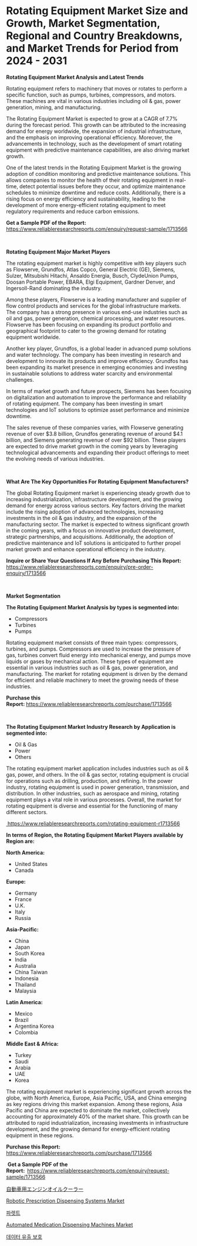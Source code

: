 <p><h1>Rotating Equipment Market Size and Growth, Market Segmentation, Regional and Country Breakdowns, and Market Trends for Period from 2024 -  2031</h1></p><p><strong>Rotating Equipment Market Analysis and Latest Trends</strong></p>
<p><p>Rotating equipment refers to machinery that moves or rotates to perform a specific function, such as pumps, turbines, compressors, and motors. These machines are vital in various industries including oil & gas, power generation, mining, and manufacturing.</p><p>The Rotating Equipment Market is expected to grow at a CAGR of 7.7% during the forecast period. This growth can be attributed to the increasing demand for energy worldwide, the expansion of industrial infrastructure, and the emphasis on improving operational efficiency. Moreover, the advancements in technology, such as the development of smart rotating equipment with predictive maintenance capabilities, are also driving market growth.</p><p>One of the latest trends in the Rotating Equipment Market is the growing adoption of condition monitoring and predictive maintenance solutions. This allows companies to monitor the health of their rotating equipment in real-time, detect potential issues before they occur, and optimize maintenance schedules to minimize downtime and reduce costs. Additionally, there is a rising focus on energy efficiency and sustainability, leading to the development of more energy-efficient rotating equipment to meet regulatory requirements and reduce carbon emissions.</p></p>
<p><strong>Get a Sample PDF of the Report:&nbsp;</strong> <a href="https://www.reliableresearchreports.com/enquiry/request-sample/1713566">https://www.reliableresearchreports.com/enquiry/request-sample/1713566</a></p>
<p>&nbsp;</p>
<p><strong>Rotating Equipment Major Market Players</strong></p>
<p><p>The rotating equipment market is highly competitive with key players such as Flowserve, Grundfos, Atlas Copco, General Electric (GE), Siemens, Sulzer, Mitsubishi Hitachi, Ansaldo Energia, Busch, ClydeUnion Pumps, Doosan Portable Power, EBARA, Elgi Equipment, Gardner Denver, and Ingersoll-Rand dominating the industry.</p><p>Among these players, Flowserve is a leading manufacturer and supplier of flow control products and services for the global infrastructure markets. The company has a strong presence in various end-use industries such as oil and gas, power generation, chemical processing, and water resources. Flowserve has been focusing on expanding its product portfolio and geographical footprint to cater to the growing demand for rotating equipment worldwide.</p><p>Another key player, Grundfos, is a global leader in advanced pump solutions and water technology. The company has been investing in research and development to innovate its products and improve efficiency. Grundfos has been expanding its market presence in emerging economies and investing in sustainable solutions to address water scarcity and environmental challenges.</p><p>In terms of market growth and future prospects, Siemens has been focusing on digitalization and automation to improve the performance and reliability of rotating equipment. The company has been investing in smart technologies and IoT solutions to optimize asset performance and minimize downtime.</p><p>The sales revenue of these companies varies, with Flowserve generating revenue of over $3.8 billion, Grundfos generating revenue of around $4.1 billion, and Siemens generating revenue of over $92 billion. These players are expected to drive market growth in the coming years by leveraging technological advancements and expanding their product offerings to meet the evolving needs of various industries.</p></p>
<p>&nbsp;</p>
<p><strong>What Are The Key Opportunities For Rotating Equipment Manufacturers?</strong></p>
<p><p>The global Rotating Equipment market is experiencing steady growth due to increasing industrialization, infrastructure development, and the growing demand for energy across various sectors. Key factors driving the market include the rising adoption of advanced technologies, increasing investments in the oil & gas industry, and the expansion of the manufacturing sector. The market is expected to witness significant growth in the coming years, with a focus on innovative product development, strategic partnerships, and acquisitions. Additionally, the adoption of predictive maintenance and IoT solutions is anticipated to further propel market growth and enhance operational efficiency in the industry.</p></p>
<p><strong>Inquire or Share Your Questions If Any Before Purchasing This Report:</strong> <a href="https://www.reliableresearchreports.com/enquiry/pre-order-enquiry/1713566">https://www.reliableresearchreports.com/enquiry/pre-order-enquiry/1713566</a></p>
<p>&nbsp;</p>
<p><strong>Market Segmentation</strong></p>
<p><strong>The Rotating Equipment Market Analysis by types is segmented into:</strong></p>
<p><ul><li>Compressors</li><li>Turbines</li><li>Pumps</li></ul></p>
<p><p>Rotating equipment market consists of three main types: compressors, turbines, and pumps. Compressors are used to increase the pressure of gas, turbines convert fluid energy into mechanical energy, and pumps move liquids or gases by mechanical action. These types of equipment are essential in various industries such as oil & gas, power generation, and manufacturing. The market for rotating equipment is driven by the demand for efficient and reliable machinery to meet the growing needs of these industries.</p></p>
<p><strong>Purchase this Report:&nbsp;</strong><a href="https://www.reliableresearchreports.com/purchase/1713566">https://www.reliableresearchreports.com/purchase/1713566</a></p>
<p>&nbsp;</p>
<p><strong>The Rotating Equipment Market Industry Research by Application is segmented into:</strong></p>
<p><ul><li>Oil & Gas</li><li>Power</li><li>Others</li></ul></p>
<p><p>The rotating equipment market application includes industries such as oil & gas, power, and others. In the oil & gas sector, rotating equipment is crucial for operations such as drilling, production, and refining. In the power industry, rotating equipment is used in power generation, transmission, and distribution. In other industries, such as aerospace and mining, rotating equipment plays a vital role in various processes. Overall, the market for rotating equipment is diverse and essential for the functioning of many different sectors.</p></p>
<p><a href="https://www.reliableresearchreports.com/rotating-equipment-r1713566">&nbsp;https://www.reliableresearchreports.com/rotating-equipment-r1713566</a></p>
<p><strong>In terms of Region, the Rotating Equipment Market Players available by Region are:</strong></p>
<p>
    <p> <strong> North America: </strong>
        <ul>
            <li>United States</li>
            <li>Canada</li>
        </ul>
        </p> 
    <p> <strong> Europe: </strong>
        <ul>
            <li>Germany</li>
            <li>France</li>
            <li>U.K.</li>
            <li>Italy</li>
            <li>Russia</li>
        </ul>
        </p> 
    <p> <strong> Asia-Pacific: </strong>
        <ul>
            <li>China</li>
            <li>Japan</li>
            <li>South Korea</li>
            <li>India</li>
            <li>Australia</li>
            <li>China Taiwan</li>
            <li>Indonesia</li>
            <li>Thailand</li>
            <li>Malaysia</li>
        </ul>
        </p> 
    <p> <strong> Latin America: </strong>
        <ul>
            <li>Mexico</li>
            <li>Brazil</li>
            <li>Argentina Korea</li>
            <li>Colombia</li>
        </ul>
        </p> 
    <p> <strong> Middle East & Africa: </strong>
        <ul>
            <li>Turkey</li>
            <li>Saudi</li>
            <li>Arabia</li>
            <li>UAE</li>
            <li>Korea</li>
        </ul>
    </p>
    </p>
<p><p>The rotating equipment market is experiencing significant growth across the globe, with North America, Europe, Asia Pacific, USA, and China emerging as key regions driving this market expansion. Among these regions, Asia Pacific and China are expected to dominate the market, collectively accounting for approximately 40% of the market share. This growth can be attributed to rapid industrialization, increasing investments in infrastructure development, and the growing demand for energy-efficient rotating equipment in these regions.</p></p>
<p><strong>Purchase this Report: </strong><a href="https://www.reliableresearchreports.com/purchase/1713566">https://www.reliableresearchreports.com/purchase/1713566</a></p>
<p>&nbsp;<strong>Get a Sample PDF of the Report:&nbsp;&nbsp;</strong><a href="https://www.reliableresearchreports.com/enquiry/request-sample/1713566">https://www.reliableresearchreports.com/enquiry/request-sample/1713566</a></p>
<p><strong></strong></p>
<p><p><a href="https://github.com/ReyesKohler20231/Market-Research-Report-List-1/blob/main/443784620695.md">自動車用エンジンオイルクーラー</a></p><p><a href="https://github.com/sonuprakash1/Market-Research-Report-List-2/blob/main/robotic-prescription-dispensing-systems-market.md">Robotic Prescription Dispensing Systems Market</a></p><p><a href="https://github.com/sammyUltyylrich9067856/Market-Research-Report-List-1/blob/main/562693419128.md">파렛트</a></p><p><a href="https://github.com/Whitneyboyettebo9kiw7yr13/Market-Research-Report-List-2/blob/main/automated-medication-dispensing-machines-market.md">Automated Medication Dispensing Machines Market</a></p><p><a href="https://github.com/Elenrrera7685/Market-Research-Report-List-1/blob/main/521776419127.md">데이터 유출 보호</a></p></p>